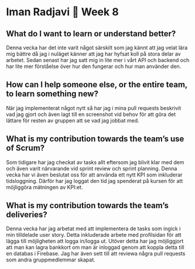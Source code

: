 # Iman Radjavi :thought_balloon: Week 8

## What do I want to learn or understand better?
Denna vecka har det inte varit något särskilt som jag kännt att jag velat lära mig bättre då jag i nuläget känner att jag har hyfsat koll på stora delar av arbetet. Sedan senast har jag satt mig in lite mer i vårt API och backend och har lite mer förståelse över hur den fungerar och hur man använder den.

## How can I help someone else, or the entire team, to learn something new?
När jag implementerat något nytt så har jag i mina pull requests beskrivit vad jag gjort och även lagt till en screenshot vid behov för att göra det lättare för resten av gruppen att se vad jag jobbat med.

## What is my contribution towards the team’s use of Scrum?
Som tidigare har jag checkat av tasks allt eftersom jag blivit klar med dem och även varit närvarande vid sprint review och sprint planning. Denna vecka har vi även beslutat oss för att använda ett nytt KPI som inkluderar tidsloggning. Därför har jag loggat den tid jag spenderat på kursen för att möjliggöra mätningen av KPI:et.

## What is my contribution towards the team’s deliveries?
Denna vecka har jag arbetat med att implementera de tasks som ingick i min tilldelade user story. Detta inkluderade arbete med profilsidan för att lägga till möjligheten att logga in/logga ut. Utöver detta har jag möjliggjort att man kan lagra bankkort om man är inloggad genom att koppla detta till en databas i Firebase. Jag har även sett till att reviewa några pull requests som andra gruppmedlemmar skapat.
